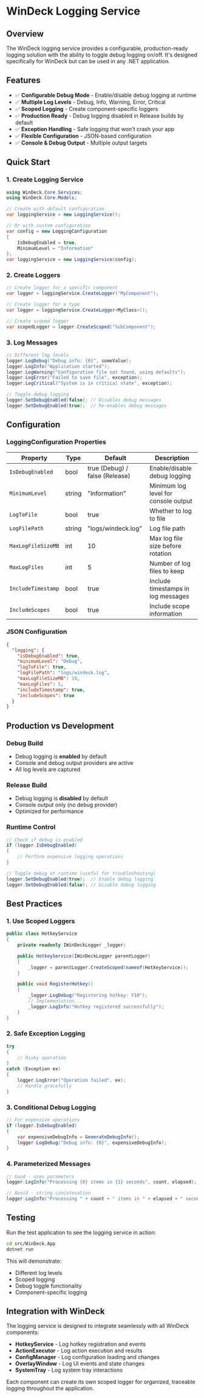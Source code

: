 # WinDeck Logging Service

## Overview

The WinDeck logging service provides a configurable, production-ready logging solution with the ability to toggle debug logging on/off. It's designed specifically for WinDeck but can be used in any .NET application.

## Features

- ✅ **Configurable Debug Mode** - Enable/disable debug logging at runtime
- ✅ **Multiple Log Levels** - Debug, Info, Warning, Error, Critical
- ✅ **Scoped Logging** - Create component-specific loggers
- ✅ **Production Ready** - Debug logging disabled in Release builds by default
- ✅ **Exception Handling** - Safe logging that won't crash your app
- ✅ **Flexible Configuration** - JSON-based configuration
- ✅ **Console & Debug Output** - Multiple output targets

## Quick Start

### 1. Create Logging Service

```csharp
using WinDeck.Core.Services;
using WinDeck.Core.Models;

// Create with default configuration
var loggingService = new LoggingService();

// Or with custom configuration
var config = new LoggingConfiguration
{
    IsDebugEnabled = true,
    MinimumLevel = "Information"
};
var loggingService = new LoggingService(config);
```

### 2. Create Loggers

```csharp
// Create logger for a specific component
var logger = loggingService.CreateLogger("MyComponent");

// Create logger for a type
var logger = loggingService.CreateLogger<MyClass>();

// Create scoped logger
var scopedLogger = logger.CreateScoped("SubComponent");
```

### 3. Log Messages

```csharp
// Different log levels
logger.LogDebug("Debug info: {0}", someValue);
logger.LogInfo("Application started");
logger.LogWarning("Configuration file not found, using defaults");
logger.LogError("Failed to save file", exception);
logger.LogCritical("System is in critical state", exception);

// Toggle debug logging
logger.SetDebugEnabled(false); // Disables debug messages
logger.SetDebugEnabled(true);  // Re-enables debug messages
```

## Configuration

### LoggingConfiguration Properties

| Property | Type | Default | Description |
|----------|------|---------|-------------|
| `IsDebugEnabled` | bool | true (Debug) / false (Release) | Enable/disable debug logging |
| `MinimumLevel` | string | "Information" | Minimum log level for console output |
| `LogToFile` | bool | true | Whether to log to file |
| `LogFilePath` | string | "logs/windeck.log" | Log file path |
| `MaxLogFileSizeMB` | int | 10 | Max log file size before rotation |
| `MaxLogFiles` | int | 5 | Number of log files to keep |
| `IncludeTimestamp` | bool | true | Include timestamps in log messages |
| `IncludeScopes` | bool | true | Include scope information |

### JSON Configuration

```json
{
  "logging": {
    "isDebugEnabled": true,
    "minimumLevel": "Debug",
    "logToFile": true,
    "logFilePath": "logs/windeck.log",
    "maxLogFileSizeMB": 10,
    "maxLogFiles": 5,
    "includeTimestamp": true,
    "includeScopes": true
  }
}
```

## Production vs Development

### Debug Build

- Debug logging is **enabled** by default
- Console and debug output providers are active
- All log levels are captured

### Release Build

- Debug logging is **disabled** by default
- Console output only (no debug provider)
- Optimized for performance

### Runtime Control

```csharp
// Check if debug is enabled
if (logger.IsDebugEnabled)
{
    // Perform expensive logging operations
}

// Toggle debug at runtime (useful for troubleshooting)
logger.SetDebugEnabled(true);  // Enable debug logging
logger.SetDebugEnabled(false); // Disable debug logging
```

## Best Practices

### 1. Use Scoped Loggers

```csharp
public class HotkeyService
{
    private readonly IWinDeckLogger _logger;

    public HotkeyService(IWinDeckLogger parentLogger)
    {
        _logger = parentLogger.CreateScoped(nameof(HotkeyService));
    }

    public void RegisterHotkey()
    {
        _logger.LogDebug("Registering hotkey: F10");
        // Implementation...
        _logger.LogInfo("Hotkey registered successfully");
    }
}
```

### 2. Safe Exception Logging

```csharp
try
{
    // Risky operation
}
catch (Exception ex)
{
    logger.LogError("Operation failed", ex);
    // Handle gracefully
}
```

### 3. Conditional Debug Logging

```csharp
// For expensive operations
if (logger.IsDebugEnabled)
{
    var expensiveDebugInfo = GenerateDebugInfo();
    logger.LogDebug("Debug info: {0}", expensiveDebugInfo);
}
```

### 4. Parameterized Messages

```csharp
// Good - uses parameters
logger.LogInfo("Processing {0} items in {1} seconds", count, elapsed);

// Avoid - string concatenation
logger.LogInfo("Processing " + count + " items in " + elapsed + " seconds");
```

## Testing

Run the test application to see the logging service in action:

```bash
cd src/WinDeck.App
dotnet run
```

This will demonstrate:

- Different log levels
- Scoped logging
- Debug toggle functionality
- Component-specific logging

## Integration with WinDeck

The logging service is designed to integrate seamlessly with all WinDeck components:

- **HotkeyService** - Log hotkey registration and events
- **ActionExecutor** - Log action execution and results
- **ConfigManager** - Log configuration loading and changes
- **OverlayWindow** - Log UI events and state changes
- **SystemTray** - Log system tray interactions

Each component can create its own scoped logger for organized, traceable logging throughout the application.
